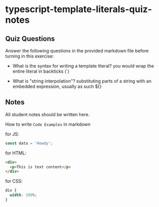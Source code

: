 # typescript-template-literals-quiz-notes

## Quiz Questions

Answer the following questions in the provided markdown file before turning in this exercise:

- What is the syntax for writing a template literal?
  you would wrap the entire literal in backticks (`)

- What is "string interpolation"?
  substituting parts of a string with an embedded expression, usually as such ${}

## Notes

All student notes should be written here.

How to write `Code Examples` in markdown

for JS:

```javascript
const data = 'Howdy';
```

for HTML:

```html
<div>
  <p>This is text content</p>
</div>
```

for CSS:

```css
div {
  width: 100%;
}
```
